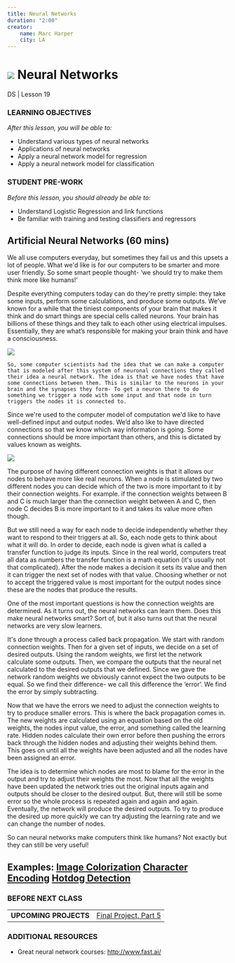 ```yaml
---
title: Neural Networks
duration: "2:00"
creator:
    name: Marc Harper
    city: LA
---
```


# ![](https://ga-dash.s3.amazonaws.com/production/assets/logo-9f88ae6c9c3871690e33280fcf557f33.png) Neural Networks
DS | Lesson 19

### LEARNING OBJECTIVES
*After this lesson, you will be able to:*
- Understand various types of neural networks
- Applications of neural networks
- Apply a neural network model for regression
- Apply a neural network model for classification


### STUDENT PRE-WORK
*Before this lesson, you should already be able to:*
- Understand Logistic Regression and link functions
- Be familiar with training and testing classifiers and regressors

## Artificial Neural Networks (60 mins)

We all use computers everyday, but sometimes they fail us and this upsets a lot of people. What we'd like is for our computers to be smarter and more user friendly. So some smart people thought- ‘we should try to make them think more like humans!’

Despite everything computers today can do they're pretty simple: they take some inputs, perform some calculations, and produce some outputs. We’ve known for a while that the tiniest components of your brain that makes it think and do smart things are special cells called neurons. Your brain has billions of these things and they talk to each other using electrical impulses. Essentially, they are what’s responsible for making your brain think and have a consciousness.

![](https://en.wikipedia.org/wiki/Neuron)

	So, some computer scientists had the idea that we can make a computer that is modeled after this system of neuronal connections they called their idea a neural network. The idea is that we have nodes that have some connections between them. This is similar to the neurons in your brain and the synapses they form- To get a neuron there to do something we trigger a node with some input and that node in turn triggers the nodes it is connected to.

Since we're used to the computer model of computation we'd like to have well-defined input and output nodes. We’d also like to have directed connections so that we know which way information is going. Some connections should be more important than others, and this is dictated by values known as weights.

![](https://upload.wikimedia.org/wikipedia/commons/thumb/b/be/Single_layer_ann.svg/329px-Single_layer_ann.svg.png)

The purpose of having different connection weights is that it allows our nodes to behave more like real neurons. When a node is stimulated by two different nodes you can decide which of the two is more important to it by their connection weights. For example. if the connection weights between B and C is much larger than the connection weight between A and C, then node C decides B is more important to it and takes its value more often though.

But we still need a way for each node to decide independently whether they want to respond to their triggers at all. So, each node gets to think about what it will do. In order to decide, each node is given what is called a transfer function to judge its inputs. Since in the real world, computers treat all data as numbers the transfer function is a math equation (it's usually not that complicated). After the node makes a decision it sets its value and then it can trigger the next set of nodes with that value. Choosing whether or not to accept the triggered value is most important for the output nodes since these are the nodes that produce the results.

One of the most important questions is how the connection weights are determined. As it turns out, the neural networks can learn them. Does this make neural networks smart? Sort of, but it also turns out that the neural networks are very slow learners.

It's done through a process called back propagation. We start with random connection weights. Then for a given set of inputs, we decide on a set of desired outputs. Using the random weights, we first let the network calculate some outputs. Then, we compare the outputs that the neural net calculated to the desired outputs that we defined. Since we gave the network random weights we obviously cannot expect the two outputs to be equal. So we find their difference- we call this difference the ‘error’. We find the error by simply subtracting.

Now that we have the errors we need to adjust the connection weights to try to produce smaller errors. This is where the back propagation comes in. The new weights are calculated using an equation based on the old weights, the nodes input value, the error, and something called the learning rate. Hidden nodes calculate their own error before then pushing the errors back through the hidden nodes and adjusting their weights behind them. This goes on until all the weights have been adjusted and all the nodes have been assigned an error.

The idea is to determine which nodes are most to blame for the error in the output and try to adjust their weights the most. Now that all the weights have been updated the network tries out the original inputs again and outputs should be closer to the desired output. But, there will still be some error so the whole process is repeated again and again and again. Eventually, the network will produce the desired outputs. To try to produce the desired up more quickly we can try adjusting the learning rate and we can change the number of nodes.

So can neural networks make computers think like humans? Not exactly but they can still be very useful!

**Examples**:
[Image Colorization](http://tinyclouds.org/colorize/)
[Character Encoding](http://yann.lecun.com/exdb/publis/pdf/jackel-95.pdf)
[Hotdog Detection](https://medium.com/@timanglade/how-hbos-silicon-valley-built-not-hotdog-with-mobile-tensorflow-keras-react-native-ef03260747f3)
---

### BEFORE NEXT CLASS
|   |   |
|---|---|
| **UPCOMING PROJECTS**  | [Final Project, Part 5](../../projects/final-projects/05-presentation/README.md) |

### ADDITIONAL RESOURCES
- Great neural network courses: http://www.fast.ai/
